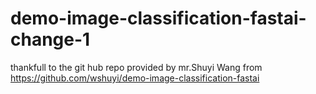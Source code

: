 # demo-image-classification-fastai-change-1
thankfull to the git hub repo provided by mr.Shuyi Wang from https://github.com/wshuyi/demo-image-classification-fastai
